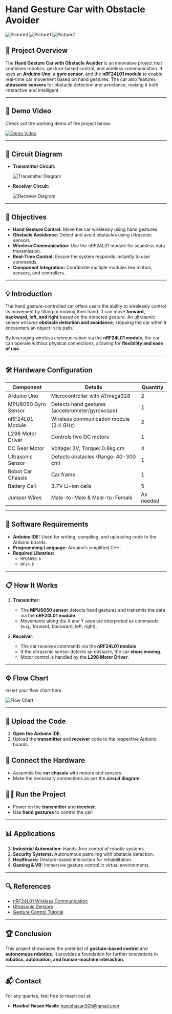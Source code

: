 # Hand Gesture Car with Obstacle Avoider

![Picture3](https://github.com/user-attachments/assets/8e50fba1-56d6-41b7-80d8-fd6928cd8b4c)
![Picture1](https://github.com/user-attachments/assets/66d203b9-f8c4-431d-aa05-b28a32c6c1d5)
![Picture2](https://github.com/user-attachments/assets/7e8e4cee-7546-478b-93b0-6676e3f59781)

## 🚗 Project Overview
The **Hand Gesture Car with Obstacle Avoider** is an innovative project that combines robotics, gesture-based control, and wireless communication. It uses an **Arduino Uno**, a **gyro sensor**, and the **nRF24L01 module** to enable real-time car movement based on hand gestures. The car also features **ultrasonic sensors** for obstacle detection and avoidance, making it both interactive and intelligent.

---

## 🎥 Demo Video

Check out the working demo of the project below:

[![Demo Video](path/to/your/video_thumbnail.jpg)](https://youtube.com/link_to_video)

---

## 🔌 Circuit Diagram
- **Transmitter Circuit:**

  ![Transmitter Diagram](path/to/transmitter_diagram.png)

- **Receiver Circuit:**

  ![Receiver Diagram](path/to/receiver_diagram.png)

---

## 🎯 Objectives
- **Hand Gesture Control:** Move the car wirelessly using hand gestures.
- **Obstacle Avoidance:** Detect and avoid obstacles using ultrasonic sensors.
- **Wireless Communication:** Use the nRF24L01 module for seamless data transmission.
- **Real-Time Control:** Ensure the system responds instantly to user commands.
- **Component Integration:** Coordinate multiple modules like motors, sensors, and controllers.

---

## 💡 Introduction
The hand gesture-controlled car offers users the ability to wirelessly control its movement by tilting or moving their hand. It can move **forward, backward, left, and right** based on the detected gesture. An ultrasonic sensor ensures **obstacle detection and avoidance**, stopping the car when it encounters an object in its path.

By leveraging wireless communication via the **nRF24L01 module**, the car can operate without physical connections, allowing for **flexibility and ease of use**.

---

## 🛠️ Hardware Configuration
| **Component**             | **Details**                                      | **Quantity** |
|---------------------------|--------------------------------------------------|--------------|
| Arduino Uno               | Microcontroller with ATmega328                   | 2            |
| MPU6050 Gyro Sensor       | Detects hand gestures (accelerometer/gyroscope)  | 1            |
| nRF24L01 Module           | Wireless communication module (2.4 GHz)          | 2            |
| L298 Motor Driver         | Controls two DC motors                           | 1            |
| DC Gear Motor             | Voltage: 3V, Torque: 0.8kg.cm                    | 4            |
| Ultrasonic Sensor         | Detects obstacles (Range: 40-300 cm)             | 1            |
| Robot Car Chassis         | Car frame                                        | 1            |
| Battery Cell              | 3.7V Li-ion cells                                | 5            |
| Jumper Wires              | Male-to-Male & Male-to-Female                    | As needed    |

---

## 🧩 Software Requirements
- **Arduino IDE:** Used for writing, compiling, and uploading code to the Arduino boards.
- **Programming Language:** Arduino’s simplified C++.
- **Required Libraries:** 
  - `MPU6050.h`
  - `RF24.h`

---

## 📋 How It Works
1. **Transmitter:**
   - The **MPU6050 sensor** detects hand gestures and transmits the data via the **nRF24L01 module**.
   - Movements along the X and Y axes are interpreted as commands (e.g., forward, backward, left, right).
  
2. **Receiver:**
   - The car receives commands via the **nRF24L01 module**.
   - If the ultrasonic sensor detects an obstacle, the car **stops moving**.
   - Motor control is handled by the **L298 Motor Driver**.

---

## ⚙️ Flow Chart
Insert your flow chart here.

![Flow Chart](path/to/flow_chart.png)

---


## 🚀 Upload the Code

1. **Open the Arduino IDE.**  
2. Upload the **transmitter** and **receiver** code to the respective Arduino boards.

## 🔌 Connect the Hardware

- Assemble the **car chassis** with motors and sensors.  
- Make the necessary connections as per the **circuit diagram**.

## 🏃‍♂️ Run the Project

- Power on the **transmitter** and **receiver**.  
- Use **hand gestures** to control the car!

---

## 📊 Applications

1. **Industrial Automation:** Hands-free control of robotic systems.  
2. **Security Systems:** Autonomous patrolling with obstacle detection.  
3. **Healthcare:** Gesture-based interaction for rehabilitation.  
4. **Gaming & VR:** Immersive gesture control in virtual environments.

---

## 🔍 References

- [nRF24L01 Wireless Communication](https://lastminuteengineers.com/nrf24l01-arduino-wireless-communication/)  
- [Ultrasonic Sensors](https://sensorpartners.com/en/knowledge-base/everything-about-the-operation-principles-of-ultrasonic-sensors/)  
- [Gesture Control Tutorial](https://www.youtube.com/watch?v=-0HCNMU6KrM)

---

## 🏆 Conclusion

This project showcases the potential of **gesture-based control** and **autonomous robotics**. It provides a foundation for further innovations in **robotics, automation, and human-machine interaction**.

---

## 📬 Contact

For any queries, feel free to reach out at:
 
- **Hasibul Hasan Hasib:** hasibhasan305@gmail.com
